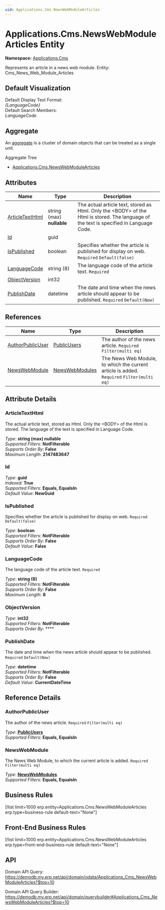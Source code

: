```yaml
---
uid: Applications.Cms.NewsWebModuleArticles
---
```

# Applications.Cms.NewsWebModuleArticles Entity

**Namespace:** [Applications.Cms](Applications.Cms.md)  

Represents an article in a news web module. Entity: Cms_News_Web_Module_Articles

## Default Visualization
Default Display Text Format:  
_{LanguageCode}_  
Default Search Members:  
_LanguageCode_  

## Aggregate
An [aggregate](https://docs.erp.net/tech/advanced/concepts/aggregates.html) is a cluster of domain objects that can be treated as a single unit.  

Aggregate Tree  
* [Applications.Cms.NewsWebModuleArticles](Applications.Cms.NewsWebModuleArticles.md)  

## Attributes

| Name | Type | Description |
| ---- | ---- | --- |
| [ArticleTextHtml](Applications.Cms.NewsWebModuleArticles.md#articletexthtml) | string (max) __nullable__ | The actual article text, stored as Html. Only the &lt;BODY&gt; of the Html is stored. The language of the text is specified in Language Code. 
| [Id](Applications.Cms.NewsWebModuleArticles.md#id) | guid |  
| [IsPublished](Applications.Cms.NewsWebModuleArticles.md#ispublished) | boolean | Specifies whether the article is published for display on web. `Required` `Default(false)` 
| [LanguageCode](Applications.Cms.NewsWebModuleArticles.md#languagecode) | string (8) | The language code of the article text. `Required` 
| [ObjectVersion](Applications.Cms.NewsWebModuleArticles.md#objectversion) | int32 |  
| [PublishDate](Applications.Cms.NewsWebModuleArticles.md#publishdate) | datetime | The date and time when the news article should appear to be published. `Required` `Default(Now)` 

## References

| Name | Type | Description |
| ---- | ---- | --- |
| [AuthorPublicUser](Applications.Cms.NewsWebModuleArticles.md#authorpublicuser) | [PublicUsers](Systems.External.PublicUsers.md) | The author of the news article. `Required` `Filter(multi eq)` |
| [NewsWebModule](Applications.Cms.NewsWebModuleArticles.md#newswebmodule) | [NewsWebModules](Applications.Cms.NewsWebModules.md) | The News Web Module, to which the current article is added. `Required` `Filter(multi eq)` |


## Attribute Details

### ArticleTextHtml

The actual article text, stored as Html. Only the &lt;BODY&gt; of the Html is stored. The language of the text is specified in Language Code.

_Type_: **string (max) __nullable__**  
_Supported Filters_: **NotFilterable**  
_Supports Order By_: **False**  
_Maximum Length_: **2147483647**  

### Id

_Type_: **guid**  
_Indexed_: **True**  
_Supported Filters_: **Equals, EqualsIn**  
_Default Value_: **NewGuid**  

### IsPublished

Specifies whether the article is published for display on web. `Required` `Default(false)`

_Type_: **boolean**  
_Supported Filters_: **NotFilterable**  
_Supports Order By_: **False**  
_Default Value_: **False**  

### LanguageCode

The language code of the article text. `Required`

_Type_: **string (8)**  
_Supported Filters_: **NotFilterable**  
_Supports Order By_: **False**  
_Maximum Length_: **8**  

### ObjectVersion

_Type_: **int32**  
_Supported Filters_: **NotFilterable**  
_Supports Order By_: ****  

### PublishDate

The date and time when the news article should appear to be published. `Required` `Default(Now)`

_Type_: **datetime**  
_Supported Filters_: **NotFilterable**  
_Supports Order By_: **False**  
_Default Value_: **CurrentDateTime**  


## Reference Details

### AuthorPublicUser

The author of the news article. `Required` `Filter(multi eq)`

_Type_: **[PublicUsers](Systems.External.PublicUsers.md)**  
_Supported Filters_: **Equals, EqualsIn**  

### NewsWebModule

The News Web Module, to which the current article is added. `Required` `Filter(multi eq)`

_Type_: **[NewsWebModules](Applications.Cms.NewsWebModules.md)**  
_Supported Filters_: **Equals, EqualsIn**  



## Business Rules

[!list limit=1000 erp.entity=Applications.Cms.NewsWebModuleArticles erp.type=business-rule default-text="None"]

## Front-End Business Rules

[!list limit=1000 erp.entity=Applications.Cms.NewsWebModuleArticles erp.type=front-end-business-rule default-text="None"]

## API

Domain API Query:
<https://demodb.my.erp.net/api/domain/odata/Applications_Cms_NewsWebModuleArticles?$top=10>

Domain API Query Builder:
<https://demodb.my.erp.net/api/domain/querybuilder#Applications_Cms_NewsWebModuleArticles?$top=10>

